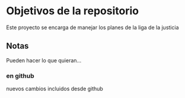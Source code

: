 # Objetivos de la repositorio

Este proyecto se encarga de manejar los planes de la liga de la justicia


## Notas
Pueden hacer lo que quieran...
### en github
nuevos cambios incluidos desde github
